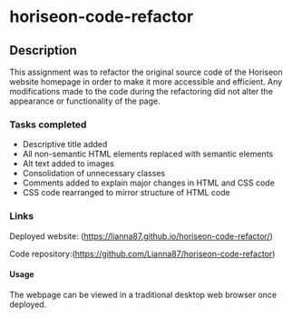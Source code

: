 # horiseon-code-refactor

## Description

This assignment was to refactor the original source code of the Horiseon website homepage in order to make it more accessible and efficient. Any modifications made to the code during the refactoring did not alter the appearance or functionality of the page.

### Tasks completed
* Descriptive title added
* All non-semantic HTML elements replaced with semantic elements
* Alt text added to images
* Consolidation of unnecessary classes
* Comments added to explain major changes in HTML and CSS code
* CSS code rearranged to mirror structure of HTML code

### Links

Deployed website: (https://lianna87.github.io/horiseon-code-refactor/)

Code repository:(https://github.com/Lianna87/horiseon-code-refactor)

#### Usage

The webpage can be viewed in a traditional desktop web browser once deployed. 